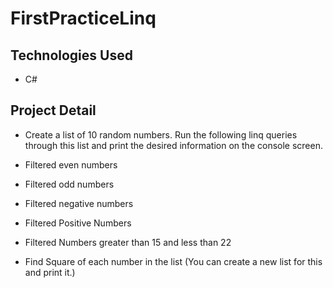 # FirstPracticeLinq

## Technologies Used
* C#

## Project Detail

* Create a list of 10 random numbers. Run the following linq queries through this list and print the desired information on the console screen.

* Filtered even numbers

* Filtered odd numbers

* Filtered negative numbers

* Filtered Positive Numbers

* Filtered Numbers greater than 15 and less than 22

* Find Square of each number in the list (You can create a new list for this and print it.)

